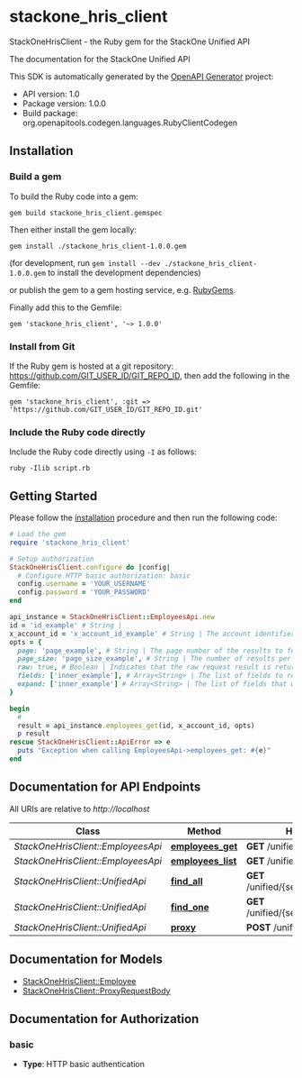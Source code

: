 # stackone_hris_client

StackOneHrisClient - the Ruby gem for the StackOne Unified API

The documentation for the StackOne Unified API

This SDK is automatically generated by the [OpenAPI Generator](https://openapi-generator.tech) project:

- API version: 1.0
- Package version: 1.0.0
- Build package: org.openapitools.codegen.languages.RubyClientCodegen

## Installation

### Build a gem

To build the Ruby code into a gem:

```shell
gem build stackone_hris_client.gemspec
```

Then either install the gem locally:

```shell
gem install ./stackone_hris_client-1.0.0.gem
```

(for development, run `gem install --dev ./stackone_hris_client-1.0.0.gem` to install the development dependencies)

or publish the gem to a gem hosting service, e.g. [RubyGems](https://rubygems.org/).

Finally add this to the Gemfile:

    gem 'stackone_hris_client', '~> 1.0.0'

### Install from Git

If the Ruby gem is hosted at a git repository: https://github.com/GIT_USER_ID/GIT_REPO_ID, then add the following in the Gemfile:

    gem 'stackone_hris_client', :git => 'https://github.com/GIT_USER_ID/GIT_REPO_ID.git'

### Include the Ruby code directly

Include the Ruby code directly using `-I` as follows:

```shell
ruby -Ilib script.rb
```

## Getting Started

Please follow the [installation](#installation) procedure and then run the following code:

```ruby
# Load the gem
require 'stackone_hris_client'

# Setup authorization
StackOneHrisClient.configure do |config|
  # Configure HTTP basic authorization: basic
  config.username = 'YOUR_USERNAME'
  config.password = 'YOUR_PASSWORD'
end

api_instance = StackOneHrisClient::EmployeesApi.new
id = 'id_example' # String | 
x_account_id = 'x_account_id_example' # String | The account identifier
opts = {
  page: 'page_example', # String | The page number of the results to fetch
  page_size: 'page_size_example', # String | The number of results per page
  raw: true, # Boolean | Indicates that the raw request result is returned
  fields: ['inner_example'], # Array<String> | The list of fields to return in the response (if empty, all fields are returned)
  expand: ['inner_example'] # Array<String> | The list of fields that will be expanded in the response
}

begin
  #
  result = api_instance.employees_get(id, x_account_id, opts)
  p result
rescue StackOneHrisClient::ApiError => e
  puts "Exception when calling EmployeesApi->employees_get: #{e}"
end

```

## Documentation for API Endpoints

All URIs are relative to *http://localhost*

Class | Method | HTTP request | Description
------------ | ------------- | ------------- | -------------
*StackOneHrisClient::EmployeesApi* | [**employees_get**](docs/EmployeesApi.md#employees_get) | **GET** /unified/hris/employees/{id} | 
*StackOneHrisClient::EmployeesApi* | [**employees_list**](docs/EmployeesApi.md#employees_list) | **GET** /unified/hris/employees | 
*StackOneHrisClient::UnifiedApi* | [**find_all**](docs/UnifiedApi.md#find_all) | **GET** /unified/{service}/{resource} | 
*StackOneHrisClient::UnifiedApi* | [**find_one**](docs/UnifiedApi.md#find_one) | **GET** /unified/{service}/{resource}/{id} | 
*StackOneHrisClient::UnifiedApi* | [**proxy**](docs/UnifiedApi.md#proxy) | **POST** /unified/proxy | 


## Documentation for Models

 - [StackOneHrisClient::Employee](docs/Employee.md)
 - [StackOneHrisClient::ProxyRequestBody](docs/ProxyRequestBody.md)


## Documentation for Authorization


### basic

- **Type**: HTTP basic authentication

